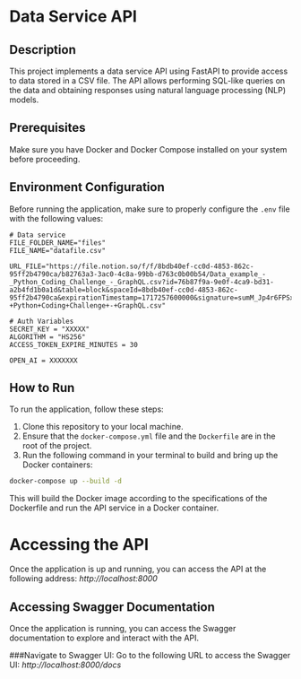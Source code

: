 # Data Service API

## Description
This project implements a data service API using FastAPI to provide access to data stored in a CSV file. The API allows performing SQL-like queries on the data and obtaining responses using natural language processing (NLP) models.

## Prerequisites
Make sure you have Docker and Docker Compose installed on your system before proceeding.

## Environment Configuration
Before running the application, make sure to properly configure the `.env` file with the following values:

```dotenv
# Data service
FILE_FOLDER_NAME="files"
FILE_NAME="datafile.csv"

URL_FILE="https://file.notion.so/f/f/8bdb40ef-cc0d-4853-862c-95ff2b4790ca/b82763a3-3ac0-4c8a-99bb-d763c0b00b54/Data_example_-_Python_Coding_Challenge_-_GraphQL.csv?id=76b87f9a-9e0f-4ca9-bd31-a2b4fd1b0a1d&table=block&spaceId=8bdb40ef-cc0d-4853-862c-95ff2b4790ca&expirationTimestamp=1717257600000&signature=sumM_Jp4r6FPSxCIpIcTPTPWUgjtayUUea2J0enEKbY&downloadName=Data+example+-+Python+Coding+Challenge+-+GraphQL.csv"

# Auth Variables
SECRET_KEY = "XXXXX"
ALGORITHM = "HS256"
ACCESS_TOKEN_EXPIRE_MINUTES = 30

OPEN_AI = XXXXXXX
```

## How to Run
To run the application, follow these steps:

1. Clone this repository to your local machine.
2. Ensure that the `docker-compose.yml` file and the `Dockerfile` are in the root of the project.
3. Run the following command in your terminal to build and bring up the Docker containers:

```bash
docker-compose up --build -d
```

This will build the Docker image according to the specifications of the Dockerfile and run the API service in a Docker container.

# Accessing the API
Once the application is up and running, you can access the API at the following address:
*http://localhost:8000*


## Accessing Swagger Documentation

Once the application is running, you can access the Swagger documentation to explore and interact with the API. 

###Navigate to Swagger UI:
Go to the following URL to access the Swagger UI: *http://localhost:8000/docs*
